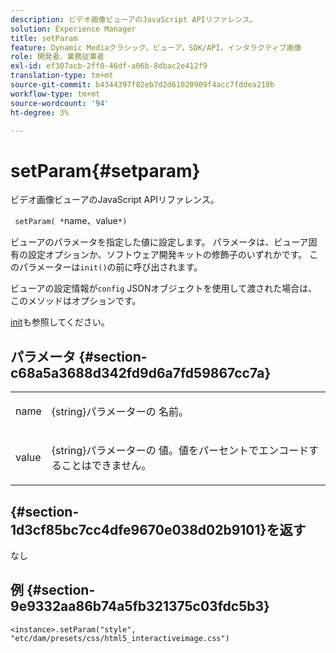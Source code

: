 ```yaml
---
description: ビデオ画像ビューアのJavaScript APIリファレンス。
solution: Experience Manager
title: setParam
feature: Dynamic Mediaクラシック，ビューア，SDK/API，インタラクティブ画像
role: 開発者、業務従事者
exl-id: ef307acb-2ff0-46df-a06b-8dbac2e412f9
translation-type: tm+mt
source-git-commit: b4344397f82eb7d2d61020909f4acc7fddea210b
workflow-type: tm+mt
source-wordcount: '94'
ht-degree: 3%

---
```


# setParam{#setparam}

ビデオ画像ビューアのJavaScript APIリファレンス。

` setParam( *`name、value`*)`

ビューアのパラメータを指定した値に設定します。 パラメータは、ビューア固有の設定オプションか、ソフトウェア開発キットの修飾子のいずれかです。 このパラメーターは`init()`の前に呼び出されます。

ビューアの設定情報が`config` JSONオブジェクトを使用して渡された場合は、このメソッドはオプションです。

[init](../../../c-html5-aem-asset-viewers/c-html5-aem-interactive-images/c-html5-aem-interactive-image-javascriptapiref/r-html5-aem-int-image-viewer-javascriptapiref-init.md#reference-aee94dd92a28410784f7a1792e28683b)も参照してください。

## パラメータ {#section-c68a5a3688d342fd9d6a7fd59867cc7a}

<table id="table_896DFF34A68A403DB93A6D597461A573"> 
 <tbody> 
  <tr> 
   <td colname="col1"> <p> <span class="codeph"> <span class="varname"> name  </span> </span> </p> </td> 
   <td colname="col2"> <p> <span class="codeph"> {string}パラメーターの </span> 名前。 </p> </td> 
  </tr> 
  <tr> 
   <td colname="col1"> <p> <span class="codeph"> <span class="varname"> value  </span> </span> </p> </td> 
   <td colname="col2"> <p> <span class="codeph"> {string}パラメーターの </span> 値。値をパーセントでエンコードすることはできません。 </p> </td> 
  </tr> 
 </tbody> 
</table>

## {#section-1d3cf85bc7cc4dfe9670e038d02b9101}を返す

なし

## 例 {#section-9e9332aa86b74a5fb321375c03fdc5b3}

```
<instance>.setParam("style", "etc/dam/presets/css/html5_interactiveimage.css")
```
